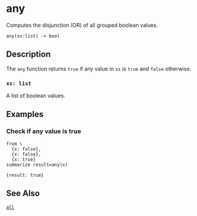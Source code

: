 # any

Computes the disjunction (OR) of all grouped boolean values.

```tql
any(xs:list) -> bool
```

## Description

The `any` function returns `true` if any value in `xs` is `true` and `false`
otherwise.

### `xs: list`

A list of boolean values.

## Examples

### Check if any value is true

```tql
from \
  {x: false},
  {x: false},
  {x: true}
summarize result=any(x)
```

```tql
{result: true}
```

## See Also

[`all`](all.md)
